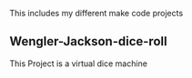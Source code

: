 This includes my different make code projects

## Wengler-Jackson-dice-roll
This Project is a virtual dice machine
